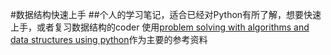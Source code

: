 #数据结构快速上手
##个人的学习笔记，适合已经对Python有所了解，想要快速上手，或者复习数据结构的coder
使用[problem solving with algorithms and data structures using python](https://interactivepython.org/runestone/static/pythonds/index.html)作为主要的参考资料
